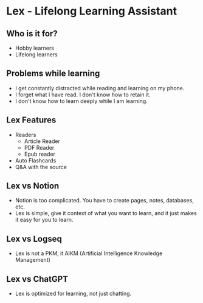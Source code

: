 # Lex - Lifelong Learning Assistant

## Who is it for?

- Hobby learners
- Lifelong learners

## Problems while learning
- I get constantly distracted while reading and learning on my phone.
- I forget what I have read. I don't know how to retain it.
- I don't know how to learn deeply while I am learning.



## Lex Features
- Readers
  - Article Reader
  - PDF Reader
  - Epub reader
- Auto Flashcards
- Q&A with the source

## Lex vs Notion

- Notion is too complicated. You have to create pages, notes, databases, etc.
- Lex is simple, give it context of what you want to learn, and it just makes it easy for you to learn.

## Lex vs Logseq

- Lex is not a PKM, it AIKM (Artificial Intelligence Knowledge Management)

## Lex vs ChatGPT

- Lex is optimized for learning, not just chatting.


